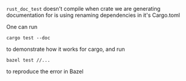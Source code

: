 `rust_doc_test` doesn't compile when crate we are generating documentation for is using renaming dependencies in it's Cargo.toml

One can run

`cargo test --doc`

to demonstrate how it works for cargo, and run

`bazel test //...`

to reproduce the error in Bazel
